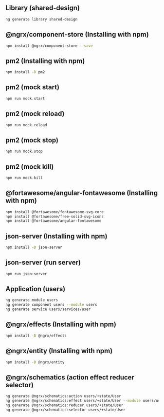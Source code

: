 ## Library (shared-design)

```sh
ng generate library shared-design
```

## @ngrx/component-store (Installing with npm)

```sh
npm install @ngrx/component-store --save
```

## pm2 (Installing with npm)

```sh
npm install -D pm2
```

## pm2 (mock start)

```sh
npm run mock.start
```

## pm2 (mock reload)

```sh
npm run mock.reload
```

## pm2 (mock stop)

```sh
npm run mock.stop
```

## pm2 (mock kill)

```sh
npm run mock.kill
```

## @fortawesome/angular-fontawesome (Installing with npm)

```sh
npm install @fortawesome/fontawesome-svg-core
npm install @fortawesome/free-solid-svg-icons
npm install @fortawesome/angular-fontawesome
```

## json-server (Installing with npm)

```sh
npm install -D json-server
```

## json-server (run server)

```sh
npm run json:server
```

## Application (users)

```sh
ng generate module users
ng generate component users --module users
ng generate service users/services/user
```

## @ngrx/effects (Installing with npm)

```sh
npm install -D @ngrx/effects
```

## @ngrx/entity (Installing with npm)

```sh
npm install -D @ngrx/entity
```

## @ngrx/schematics (action effect reducer selector)

```sh
ng generate @ngrx/schematics:action users/+state/User
ng generate @ngrx/schematics:effect users/+state/User --module users/users.module.ts
ng generate @ngrx/schematics:reducer users/+state/User
ng generate @ngrx/schematics:selector users/+state/User
```
